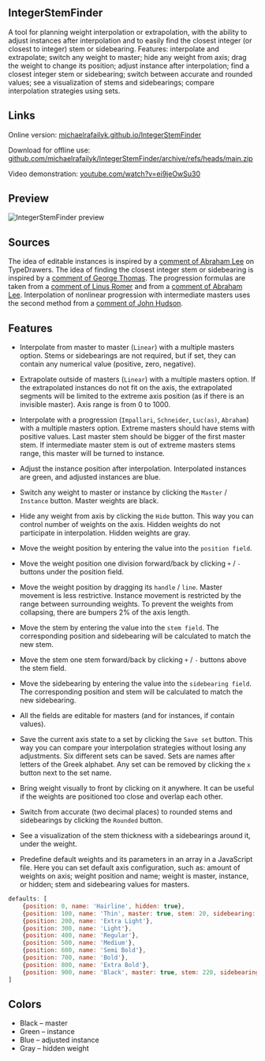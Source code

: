 ## IntegerStemFinder

A tool for planning weight interpolation or extrapolation, with the ability to adjust instances after interpolation and to easily find the closest integer (or closest to integer) stem or sidebearing. Features: interpolate and extrapolate; switch any weight to master; hide any weight from axis; drag the weight to change its position; adjust instance after interpolation; find a closest integer stem or sidebearing; switch between accurate and rounded values; see a visualization of stems and sidebearings; compare interpolation strategies using sets.

## Links

Online version: [michaelrafailyk.github.io/IntegerStemFinder](https://michaelrafailyk.github.io/IntegerStemFinder/)

Download for offline use: [github.com/michaelrafailyk/IntegerStemFinder/archive/refs/heads/main.zip](https://github.com/michaelrafailyk/IntegerStemFinder/archive/refs/heads/main.zip)

Video demonstration: [youtube.com/watch?v=ei9jeOwSu30](https://www.youtube.com/watch?v=ei9jeOwSu30)

## Preview

![IntegerStemFinder preview](https://repository-images.githubusercontent.com/934969198/a7587405-8b05-4021-97e6-a82fc62c4a7f)

## Sources

The idea of editable instances is inspired by a [comment of Abraham Lee](https://typedrawers.com/discussion/comment/43398/#Comment_43398) on TypeDrawers. The idea of finding the closest integer stem or sidebearing is inspired by a [comment of George Thomas](https://typedrawers.com/discussion/comment/2754/#Comment_2754). The progression formulas are taken from a [comment of Linus Romer](https://typedrawers.com/discussion/comment/34545/#Comment_34545) and from a [comment of Abraham Lee](https://typedrawers.com/discussion/comment/26280/#Comment_26280). Interpolation of nonlinear progression with intermediate masters uses the second method from a [comment of John Hudson](https://typedrawers.com/discussion/comment/68492/#Comment_68492).

## Features

- Interpolate from master to master (`Linear`) with a multiple masters option. Stems or sidebearings are not required, but if set, they can contain any numerical value (positive, zero, negative).
- Extrapolate outside of masters (`Linear`) with a multiple masters option. If the extrapolated instances do not fit on the axis, the extrapolated segments will be limited to the extreme axis position (as if there is an invisible master). Axis range is from 0 to 1000.
- Interpolate with a progression (`Impallari`, `Schneider`, `Luc(as)`, `Abraham`) with a multiple masters option. Extreme masters should have stems with positive values. Last master stem should be bigger of the first master stem. If intermediate master stem is out of extreme masters stems range, this master will be turned to instance.

- Adjust the instance position after interpolation. Interpolated instances are green, and adjusted instances are blue.
- Switch any weight to master or instance by clicking the `Master` / `Instance` button. Master weights are black.
- Hide any weight from axis by clicking the `Hide` button. This way you can control number of weights on the axis. Hidden weights do not participate in interpolation. Hidden weights are gray.

- Move the weight position by entering the value into the `position field`.
- Move the weight position one division forward/back by clicking `+` / `-` buttons under the position field.
- Move the weight position by dragging its `handle` / `line`. Master movement is less restrictive. Instance movement is restricted by the range between surrounding weights. To prevent the weights from collapsing, there are bumpers 2% of the axis length.
- Move the stem by entering the value into the `stem field`. The corresponding position and sidebearing will be calculated to match the new stem.
- Move the stem one stem forward/back by clicking `+` / `-` buttons above the stem field.
- Move the sidebearing by entering the value into the `sidebearing field`. The corresponding position and stem will be calculated to match the new sidebearing.
- All the fields are editable for masters (and for instances, if contain values).

- Save the current axis state to a set by clicking the `Save set` button. This way you can compare your interpolation strategies without losing any adjustments. Six different sets can be saved. Sets are names after letters of the Greek alphabet. Any set can be removed by clicking the `x` button next to the set name.

- Bring weight visually to front by clicking on it anywhere. It can be useful if the weights are positioned too close and overlap each other.
- Switch from accurate (two decimal places) to rounded stems and sidebearings by clicking the `Rounded` button.
- See a visualization of the stem thickness with a sidebearings around it, under the weight.
- Predefine default weights and its parameters in an array in a JavaScript file. Here you can set default axis configuration, such as: amount of weights on axis; weight position and name; weight is master, instance, or hidden; stem and sidebearing values for masters.

``` js
defaults: [
	{position: 0, name: 'Hairline', hidden: true},
	{position: 100, name: 'Thin', master: true, stem: 20, sidebearing: 82},
	{position: 200, name: 'Extra Light'},
	{position: 300, name: 'Light'},
	{position: 400, name: 'Regular'},
	{position: 500, name: 'Medium'},
	{position: 600, name: 'Semi Bold'},
	{position: 700, name: 'Bold'},
	{position: 800, name: 'Extra Bold'},
	{position: 900, name: 'Black', master: true, stem: 220, sidebearing: 50}
]
```

## Colors

- Black – master
- Green – instance
- Blue – adjusted instance
- Gray – hidden weight

